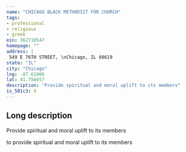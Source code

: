 ```yaml
---
name: "CHICAGO BLACK METHODIST FOR CHURCH"
tags:
- professional
- religious
- greek
ein: 362710547
homepage: ""
address: |
 549 E 76TH STREET, \nChicago, IL 60619
state: "IL"
city: "Chicago"
lng: -87.61066
lat: 41.756657
description: "Provide spiritual and moral uplift to its members"
is_501c3: X
---
```


## Long description

Provide spiritual and moral uplift to its members
  
  to provide spiritual and moral uplift to its members
